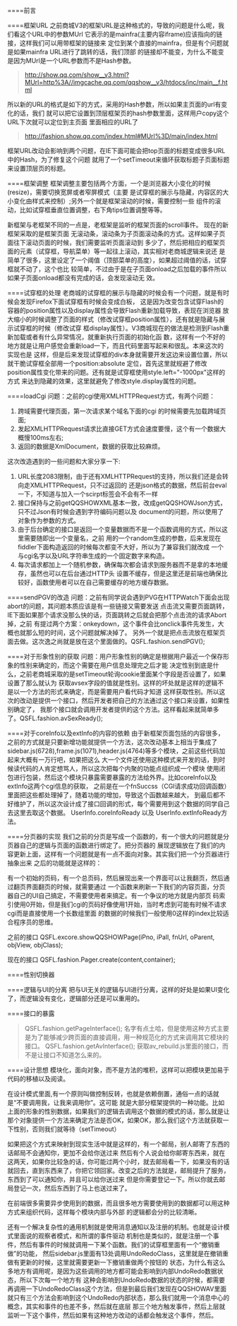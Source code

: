 ====前言

====框架URL
之前商城V3的框架URL是这种格式的，导致的问题是什么呢，我们看这个URL中的参数MUrl
它表示的是mainfra(主要内容iframe)应该指向的链接，这样我们可以用带框架的链接来
定位到某个直接的mainfra，但是有个问题就是如果mainfra URL进行了跳转的话，我们顶部
的链接却不能变，为什么不能变是因为MUrl是一个URL参数而不是Hash参数。

>   http://show.qq.com/show__v3.html?MUrl=http%3A//imgcache.qq.com/qqshow__v3/htdocs/inc/main__f.html

所以新的URL的格式是如下的方式，采用的Hash参数，所以如果主页面的url有变化的话，我们
就可以把它设置到顶层框架页的hash参数里面，这样用户copy这个URL下次就可以定位到主页面
里面相应的URL了

>   http://fashion.show.qq.com/index.html#MUrl%3D/main/index.html

框架URL改动会影响到两个问题，在IE下面可能会把top页面的标题变成很多URL中的Hash，为了修复这个问题
就用了一个setTimeout来循环获取标题子页面标题来设置顶层页的标题。

====框架调整
框架调整主要包括两个方面，一个是浏览器大小变化的时候(resize)，需要切换宽屏或者窄屏模式（主要
是试穿框的展示与隐藏，内容区的大小变化由样式来控制）;另外一个就是框架滚动的时候，需要控制一些
组件的滚动，比如试穿框垂直位置调整，右下角tips位置调整等等。

新框架与老框架不同的一点是，老框架是监听的框架页面的scroll事件。 现在的新框架采取的是框架页面
无滚动条，滚动条为子页面滚动条的方式。这样如果子页面往下滚动页面的时候，我们需要监听页面滚动到
多少了，然后把相应的框架页面的元素（试穿框，导航菜单）等一起往上滚动，其实相对老商城逻辑来说还
是简单了很多，这里设定了一个阈值（顶部菜单的高度），如果超过阈值的话，试穿框就不动了，这个也比
较简单，不过由于是在子页面onload之后加载的事件所以如果子页面onload都没有完成的话，会发现滚动无
效。

====试穿框的处理
老商城的试穿框的展示与隐藏的时候会有一个问题，就是有时候会发现Firefox下面试穿框有时候会变成白板，
这是因为改变包含试穿Flash的容器的position属性以及display属性会导致Flash重新加载导致，表现在浏览器
放大缩小的时候调整了页面的样式（修改试穿框position属性），还有就是隐藏与展示试穿框的时候（修改试穿
框display属性）。V3商城现在的做法是检测到Flash重新加载或者有什么异常情况，就重新执行页面的初始化函
数，这样有一个不好的地方就是让用户感觉会重新load一下，而且代码里面写起来和很乱。本来这次的实现也是
这样，但是后来发现试穿框的div本身就需要开发这边来设置位置，所以就干脆试穿框全部用一个position:absolute
定位，首先这里就规避了修改position属性变化带来的问题。还有就是试穿框使用style.left="-1000px"这样的方式
来达到隐藏的效果，这里就避免了修改style.display属性的问题。

====loadCgi
问题：之前的cgi使用XMLHTTPRequest方式，有两个问题：
1. 跨域需要代理页面，第一次请求某个域名下面的cgi 的时候需要先加载跨域页面;
2. 发起XMLHTTPRequest请求比直接GET方式会速度要慢，这个有一个数据大概慢100ms左右;
3. 返回的数据是XmlDocument，数据的获取比较麻烦。

这次改造遇到的一些问题和大家分享一下:

1. URL长度2083限制，由于还有XMLHTTPRequest的支持，所以我们还是会转向走XMLHTTPRequest，只不过返回的
还是json格式的数据，然后前台eval一下，不知道与加入一个scirpt标签会不会有不一样
2. 接口保持与之前getQQSHOWXML基本一致，改成getQQSHOWJson方式，只不过Json有时候会遇到字符编码问题以及
document的问题，所以使用了对象作为参数的方式。
3. 由于后台确定的接口是返回一个变量数据而不是一个函数调用的方式，所以这里需要随即出一个变量名，之前
用的一个random生成的参数，后来发现在fiddler下面构造返回的时候每次都变不大好，所以为了兼容我们就改成
一个与cgi名字以及URL字符串生成的一个固定数字来构造。
4. 每次请求都加上一个随机参数，确保每次都会请求到服务器而不是拿的本地缓存，虽然也可以在后台通过HTTP头
设置不缓存，但是这里还是前端也确保比较好，函数使用者可以在自己需要缓存的地方缓存数据。
  
====sendPGV的改造
问题：之前有同学说会遇到PVG在HTTPWatch下面会出现abort的问题，其问题本质应该是有一些链接又需要发送
点击流又需要页面跳转，IE下面如果那个请求没那么快的话，页面跳转之后就会把那个点击流的请求Abort掉，之前
有提过两个方案：onkeydown，这个事件会比onclick事件先发生，大概也就那么短的时间，这个问题就解决掉了。
另外一个就是把点击流放在框架页面去做。这次逸之尚就是放在这个里面做的。QSFL.fashion.sendPGV();


====对于形象性别的获取
问题：用户形象性别的确定是根据用户最近一个保存形象的性别来确定的，而这个需要在用户信息处理完之后才能
决定性别到底是什么，之前老商城采取的是setTimeout轮询cookie里面某个字段是否设置了，如果设置了那么就认为
获取avsex字段的值就是性别。这样的坏处就是这样的逻辑不是以一个方法的形式来确定，而是需要用户看代码才知道
这样获取性别。所以这次的改动是提供一个接口，然后开发者把自己的方法通过这个接口来设置，如果性别确定了，
我那个接口就会调用开发者提供的这个方法。这样看起来就简单多了。QSFL.fashion.avSexReady();


====对于coreInfo以及extInfo的内容的依赖
由于新框架页面包括的内容很多，之前的方式就是只要新增功能就提供一个方法，这次改动基本上相当于集成了
sidebar.js(6728),frame.js(1071),header.js(4764)等多个模块，之前这些代码加起来大概有一万行吧，如果把这么
大一个文件还使用这种模式来开发的话，到时候读代码的人肯定想骂人，所以这次把每个内聚的功能点组织成一个模块
使用闭包进行包装，然后这个模块只暴露需要暴露的方法给外界。比如coreInfo以及extInfo这两个cgi信息的获取，
之前是在一个fnSuccss（CGI请求成功回调函数）里面把这些都处理掉了，随着功能的增加，导致这个函数越来越大，
到最后都不好维护了，所以这次设计成了接口回调的形式，每个需要用到这个数据的同学自己去这里去取这个数据。
UserInfo.coreInfoReady 以及 UserInfo.extInfoReady方法。

====分页器的实现
我们之前的分页是写成一个函数的，有一个很大的问题就是分页器自己的逻辑与页面的函数进行绑定了。把分页器的
展现逻辑放在了我们的内容更新上面，这样有一个问题就是有一点不面向对象。其实我们把一个分页器进行抽象出来
之后的功能就是这样的：

有一个初始的页码，有一个总页码，然后展现出来一个界面可以让我翻页，然后通过翻页界面翻页的时候，就需要通过
一个函数来刷新一下我们的内容页面，分页器自己的UI自己搞定，不需要使用者来搞定。有一个争议的地方就是内部页
码索引使用0开始，但是我们cgi的页码好像使用1开始，当时考虑到可能有时候不请求cgi而是直接使用一个长数组里面
的数据的时候我们一般使用0这样的index比较适合程序员的思维。

之前的接口
    QSFL.excore.showQQSHOWPage(iPno, iPall, fnUrl, oParent, objView, objClass);

现在的接口
    QSFL.fashion.Pager.create(content,container);

====性别切换器

====逻辑与UI的分离
把与UI无关的逻辑与UI进行分离，这样的好处是如果UI变化了，而逻辑没有变化，逻辑部分还是可以重用的。

====接口的暴露
> QSFL.fashion.getPageInterface();
名字有点土哈，但是使用这种方式主要是为了能够减少跨页面的直接调用，用一种规范化的方式来调用其它模块的接口。
> QSFL.fashion.getAvInterface(); 
获取av_rebuild.js里面的接口，而不是让接口不知道怎么来的。

====设计思想
模块化，面向对象，而不是方法的堆积，这样可以把模块更加易于代码的移植以及阅读。

在设计模式里面,有一个原则叫做控制反转，也就是依赖倒置，通俗一点的话就是“不要调用我，让我来调用你”。这可能
就是大部分框架提供的一种功能。比如上面的形象的性别数据，如果我们的逻辑去调用这个数据的模式的话，那么就是让
那个对象提供一个方法来确定方法是否OK，如果OK，那么我们这个方法就获取一下性别，否则我们就等待（setTimeout）

如果把这个方式来映射到现实生活中就是这样的，有一个邮局，别人邮寄了东西的话邮局不会通知你，更加不会给你送过来
然后有个人说会给你邮寄东西来，就在这两天，如果你比较急的话，你可能过两个小时，就去邮局看一下，如果没有的话
就回去，直到东西来了，你把它领回家。改变之后的方法就是，邮局提升了服务，东西到了可以通知你，并且可以给你送过来
但是你需要登记一下。所以你就去邮局登记一次，然后东西到了马上也送过来了。

在前端很多需要异步使用到的数据，而且很多地方需要使用到的数据都可以用这种方式来组织代码，这样每个模块内部与外部
的逻辑都会分的比较清晰。

还有一个解决复杂性的通用机制就是使用消息通知以及注册的机制。也就是设计模式里面说的观察者模式，和所谓的事件驱动
机制也是类似的，就是注册一个事件，然后有事件的时候就调用一下某个函数。我们的试穿框里面有一个“撤销重做”的功能，
然后sidebar.js里面有13处调用UndoRedoClass，这里就是在撤销重做有更新的时候，这里就需要更新一下撤销重做两个按钮的
状态，为什么有这么多地方有调用呢，是因为这些调用的地方都可能会影响到内部UndoRedo数据状态，所以下次每一个地方有
这种会影响到UndoRedo数据的状态的时候，都需要再调用一下UndoRedoClass这个方法，但是到最后我们发现在QQSHOWAV里面
就只有三个方法会影响到这个UndoRedo内部状态，那么我们就用一个消息中心的概念，其实和事件的也差不多，然后就在底层
那三个地方触发事件，然后上层就监听一下这个事件，然后如果有这种地方改动的话都会触发这个事件，然后。
